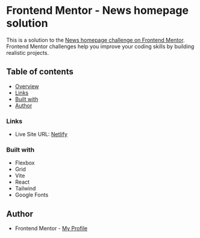 # Frontend Mentor - News homepage solution

This is a solution to the [News homepage challenge on Frontend Mentor](https://www.frontendmentor.io/challenges/news-homepage-H6SWTa1MFl). Frontend Mentor challenges help you improve your coding skills by building realistic projects.

## Table of contents

- [Overview](#overview)
- [Links](#links)
- [Built with](#built-with)
- [Author](#author)

### Links

- Live Site URL: [Netlify](https://news-page-pkthunder.netlify.app/)

### Built with

- Flexbox
- Grid
- Vite
- React
- Tailwind
- Google Fonts

## Author

- Frontend Mentor - [My Profile](https://www.frontendmentor.io/profile/Pkthunder87)
